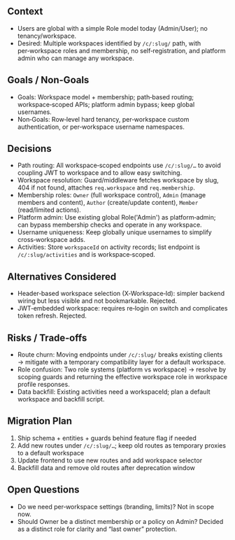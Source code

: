 ## Context

- Users are global with a simple Role model today (Admin/User); no tenancy/workspace.
- Desired: Multiple workspaces identified by `/c/:slug/` path, with per‑workspace roles and membership, no self‑registration, and platform admin who can manage any workspace.

## Goals / Non-Goals

- Goals: Workspace model + membership; path‑based routing; workspace‑scoped APIs; platform admin bypass; keep global usernames.
- Non‑Goals: Row‑level hard tenancy, per‑workspace custom authentication, or per‑workspace username namespaces.

## Decisions

- Path routing: All workspace‑scoped endpoints use `/c/:slug/…` to avoid coupling JWT to workspace and to allow easy switching.
- Workspace resolution: Guard/middleware fetches workspace by slug, 404 if not found, attaches `req.workspace` and `req.membership`.
- Membership roles: `Owner` (full workspace control), `Admin` (manage members and content), `Author` (create/update content), `Member` (read/limited actions).
- Platform admin: Use existing global Role('Admin') as platform‑admin; can bypass membership checks and operate in any workspace.
- Username uniqueness: Keep globally unique usernames to simplify cross‑workspace adds.
- Activities: Store `workspaceId` on activity records; list endpoint is `/c/:slug/activities` and is workspace‑scoped.

## Alternatives Considered

- Header‑based workspace selection (X‑Workspace‑Id): simpler backend wiring but less visible and not bookmarkable. Rejected.
- JWT‑embedded workspace: requires re‑login on switch and complicates token refresh. Rejected.

## Risks / Trade‑offs

- Route churn: Moving endpoints under `/c/:slug/` breaks existing clients → mitigate with a temporary compatibility layer for a default workspace.
- Role confusion: Two role systems (platform vs workspace) → resolve by scoping guards and returning the effective workspace role in workspace profile responses.
- Data backfill: Existing activities need a workspaceId; plan a default workspace and backfill script.

## Migration Plan

1. Ship schema + entities + guards behind feature flag if needed
2. Add new routes under `/c/:slug/…`; keep old routes as temporary proxies to a default workspace
3. Update frontend to use new routes and add workspace selector
4. Backfill data and remove old routes after deprecation window

## Open Questions

- Do we need per‑workspace settings (branding, limits)? Not in scope now.
- Should Owner be a distinct membership or a policy on Admin? Decided as a distinct role for clarity and “last owner” protection.
